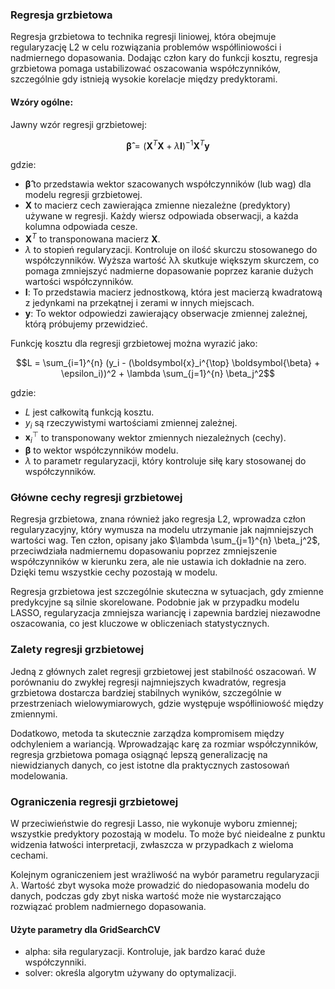### Regresja grzbietowa

Regresja grzbietowa to technika regresji liniowej, która obejmuje regularyzację L2 w celu rozwiązania problemów współliniowości i nadmiernego dopasowania. Dodając człon kary do funkcji kosztu, regresja grzbietowa pomaga ustabilizować oszacowania współczynników, szczególnie gdy istnieją wysokie korelacje między predyktorami.

#### Wzóry ogólne:
Jawny wzór regresji grzbietowej:
```math
\boldsymbol{\hat \beta} = ( \boldsymbol{X}^T \boldsymbol{X} + \lambda \boldsymbol{I} )^{-1} \boldsymbol{X}^T \boldsymbol{y}
```

gdzie:

- $\boldsymbol{\hat \beta}$ to przedstawia wektor szacowanych współczynników (lub wag) dla modelu regresji grzbietowej.
- $\boldsymbol{X}$ to macierz cech zawierająca zmienne niezależne (predyktory) używane w regresji. Każdy wiersz odpowiada obserwacji, a każda kolumna odpowiada cesze.
- $\boldsymbol{X}^T$ to transponowana macierz $\boldsymbol{X}$. 
- $\lambda$ to stopień regularyzacji. Kontroluje on ilość skurczu stosowanego do współczynników. Wyższa wartość λλ skutkuje większym skurczem, co pomaga zmniejszyć nadmierne dopasowanie poprzez karanie dużych wartości współczynników.
- $\boldsymbol{I}$: To przedstawia macierz jednostkową, która jest macierzą kwadratową z jedynkami na przekątnej i zerami w innych miejscach. 
- $\boldsymbol{y}$: To wektor odpowiedzi zawierający obserwacje zmiennej zależnej, którą próbujemy przewidzieć.


Funkcję kosztu dla regresji grzbietowej można wyrazić jako:

```math
L = \sum_{i=1}^{n} (y_i - (\boldsymbol{x}_i^{\top} \boldsymbol{\beta} + \epsilon_i))^2 + \lambda \sum_{j=1}^{n} \beta_j^2
```

gdzie:
- $L$ jest całkowitą funkcją kosztu.
- $y_i$ są rzeczywistymi wartościami zmiennej zależnej.
- $\boldsymbol{x}_i^{\top}$ to transponowany wektor zmiennych niezależnych (cechy).
- $\boldsymbol{\beta}$ to wektor współczynników modelu.
- $\lambda$ to parametr regularyzacji, który kontroluje siłę kary stosowanej do współczynników.

### Główne cechy regresji grzbietowej
Regresja grzbietowa, znana również jako regresja L2, wprowadza człon regularyzacyjny, który wymusza na modelu utrzymanie jak najmniejszych wartości wag. Ten człon, opisany jako $\lambda \sum_{j=1}^{n} \beta_j^2$, przeciwdziała nadmiernemu dopasowaniu poprzez zmniejszenie współczynników w kierunku zera, ale nie ustawia ich dokładnie na zero. Dzięki temu wszystkie cechy pozostają w modelu.

Regresja grzbietowa jest szczególnie skuteczna w sytuacjach, gdy zmienne predykcyjne są silnie skorelowane. Podobnie jak w przypadku modelu LASSO, regularyzacja zmniejsza wariancję i zapewnia bardziej niezawodne oszacowania, co jest kluczowe w obliczeniach statystycznych.

### Zalety regresji grzbietowej

Jedną z głównych zalet regresji grzbietowej jest stabilność oszacowań. W porównaniu do zwykłej regresji najmniejszych kwadratów, regresja grzbietowa dostarcza bardziej stabilnych wyników, szczególnie w przestrzeniach wielowymiarowych, gdzie występuje współliniowość między zmiennymi. 

Dodatkowo, metoda ta skutecznie zarządza kompromisem między odchyleniem a wariancją. Wprowadzając karę za rozmiar współczynników, regresja grzbietowa pomaga osiągnąć lepszą generalizację na niewidzianych danych, co jest istotne dla praktycznych zastosowań modelowania.

### Ograniczenia regresji grzbietowej

W przeciwieństwie do regresji Lasso, nie wykonuje wyboru zmiennej; wszystkie predyktory pozostają w modelu. To może być nieidealne z punktu widzenia łatwości interpretacji, zwłaszcza w przypadkach z wieloma cechami.

Kolejnym ograniczeniem jest wrażliwość na wybór parametru regularyzacji $\lambda$. Wartość zbyt wysoka może prowadzić do niedopasowania modelu do danych, podczas gdy zbyt niska wartość może nie wystarczająco rozwiązać problem nadmiernego dopasowania.


#### Użyte parametry dla GridSearchCV
- alpha: siła regularyzacji. Kontroluje, jak bardzo karać duże współczynniki.
- solver: określa algorytm używany do optymalizacji.
